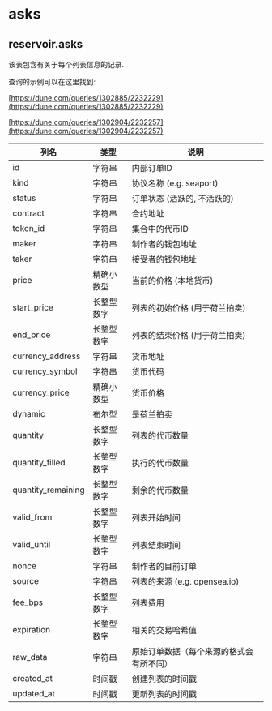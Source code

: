 # asks

## **reservoir.asks**

该表包含有关于每个列表信息的记录.

查询的示例可以在这里找到:

[https://dune.com/queries/1302885/2232229](https://dune.com/queries/1302885/2232229)

[https://dune.com/queries/1302904/2232257](https://dune.com/queries/1302904/2232257)

| **列名**     | **类型**  | **说明**                              |
|---------------------|-----------|----------------------------------------------|
| id                  | 字符串    | 内部订单ID                            |
| kind                | 字符串    | 协议名称 (e.g. seaport)                 |
| status              | 字符串    | 订单状态 (活跃的, 不活跃的)              |
| contract            | 字符串    | 合约地址                             |
| token\_id           | 字符串    | 集合中的代币ID            |
| maker               | 字符串    | 制作者的钱包地址                         |
| taker               | 字符串    | 接受者的钱包地址                        |
| price               | 精确小数型   | 当前的价格 (本地货币)          |
| start\_price        | 长整型数字    | 列表的初始价格 (用于荷兰拍卖)     |
| end\_price          | 长整型数字    | 列表的结束价格 (用于荷兰拍卖)       |
| currency\_address   | 字符串    | 货币地址                             |
| currency\_symbol    | 字符串    | 货币代码                              |
| currency\_price     | 精确小数型   | 货币价格                               |
| dynamic             | 布尔型   | 是荷兰拍卖                            |
| quantity            | 长整型数字    | 列表的代币数量              |
| quantity\_filled    | 长整型数字    | 执行的代币数量             |
| quantity\_remaining | 长整型数字    | 剩余的代币数量                   |
| valid\_from         | 长整型数字    | 列表开始时间                          |
| valid\_until        | 长整型数字    | 列表结束时间                             |
| nonce               | 字符串    | 制作者的目前订单                 |
| source              | 字符串    | 列表的来源 (e.g. opensea.io)      |
| fee\_bps            | 长整型数字    | 列表费用                                  |
| expiration          | 长整型数字    | 相关的交易哈希值                  |
| raw\_data           | 字符串    | 原始订单数据（每个来源的格式会有所不同） |
| created\_at         | 时间戳 | 创建列表的时间戳            |
| updated\_at         | 时间戳 | 更新列表的时间戳            |
